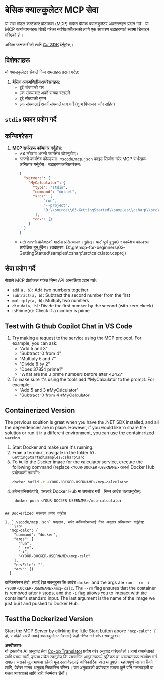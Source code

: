 <!--
CO_OP_TRANSLATOR_METADATA:
{
  "original_hash": "0f7a188d6cb4c18fc83e44fede4cadb1",
  "translation_date": "2025-05-17T12:59:17+00:00",
  "source_file": "03-GettingStarted/samples/csharp/README.md",
  "language_code": "ne"
}
-->
# बेसिक क्यालकुलेटर MCP सेवा

यो सेवा मोडल कन्टेक्स्ट प्रोटोकल (MCP) मार्फत बेसिक क्यालकुलेटर अपरेसनहरू प्रदान गर्छ। यो MCP कार्यान्वयनहरू सिक्दै गरेका नवशिक्षार्थीहरूको लागि एक साधारण उदाहरणको रूपमा डिजाइन गरिएको हो।

अधिक जानकारीको लागि [C# SDK](https://github.com/modelcontextprotocol/csharp-sdk) हेर्नुहोस्।

## विशेषताहरू

यो क्यालकुलेटर सेवाले निम्न क्षमताहरू प्रदान गर्दछ:

1. **बेसिक अंकगणितीय अपरेसनहरू**:
   - दुई संख्याको योग
   - एक संख्याबाट अर्को संख्या घटाउने
   - दुई संख्याको गुणन
   - एक संख्यालाई अर्को संख्याले भाग गर्ने (शून्य विभाजन जाँच सहित)

## `stdio` प्रकार प्रयोग गर्दै

## कन्फिगरेसन

1. **MCP सर्भरहरू कन्फिगर गर्नुहोस्**:
   - VS कोडमा आफ्नो कार्यक्षेत्र खोल्नुहोस्।
   - आफ्नो कार्यक्षेत्र फोल्डरमा `.vscode/mcp.json` फाइल सिर्जना गरेर MCP सर्भरहरू कन्फिगर गर्नुहोस्। उदाहरण कन्फिगरेसन:
     ```json
     {
       "servers": {
         "MyCalculator": {
           "type": "stdio",
           "command": "dotnet",
           "args": [
                "run",
                "--project",
                "D:\\source\\03-GettingStarted\\samples\\csharp\\src\\calculator.csproj"
            ],
           "env": {}
         }
       }
     }
     ```
   - बाटो आफ्नो प्रोजेक्टको बाटोमा प्रतिस्थापन गर्नुहोस्। बाटो पूर्ण हुनुपर्छ र कार्यक्षेत्र फोल्डरमा सापेक्षिक हुनु हुँदैन। (उदाहरण: D:\\gh\\mcp-for-beginners\\03-GettingStarted\\samples\\csharp\\src\\calculator.csproj)

## सेवा प्रयोग गर्दै

सेवाले MCP प्रोटोकल मार्फत निम्न API अन्तर्क्रिया प्रदान गर्छ:

- `add(a, b)`: Add two numbers together
- `subtract(a, b)`: Subtract the second number from the first
- `multiply(a, b)`: Multiply two numbers
- `divide(a, b)`: Divide the first number by the second (with zero check)
- isPrime(n): Check if a number is prime

## Test with Github Copilot Chat in VS Code

1. Try making a request to the service using the MCP protocol. For example, you can ask:
   - "Add 5 and 3"
   - "Subtract 10 from 4"
   - "Multiply 6 and 7"
   - "Divide 8 by 2"
   - "Does 37854 prime?"
   - "What are the 3 prime numbers before after 4242?"
2. To make sure it's using the tools add #MyCalculator to the prompt. For example:
   - "Add 5 and 3 #MyCalculator"
   - "Subtract 10 from 4 #MyCalculator


## Containerized Version

The previous soultion is great when you have the .NET SDK installed, and all the dependencies are in place. However, if you would like to share the solution or run it in a different environment, you can use the containerized version.

1. Start Docker and make sure it's running.
1. From a terminal, navigate in the folder `03-GettingStarted\samples\csharp\src` 
1. To build the Docker image for the calculator service, execute the following command (replace `<YOUR-DOCKER-USERNAME>` आफ्नो Docker Hub प्रयोगकर्ता नामसँग:
   ```bash
   docker build -t <YOUR-DOCKER-USERNAME>/mcp-calculator .
   ``` 
1. इमेज बनिसकेपछि, यसलाई Docker Hub मा अपलोड गरौं। निम्न आदेश चलाउनुहोस्:
   ```bash
    docker push <YOUR-DOCKER-USERNAME>/mcp-calculator
  ```

## Dockerized संस्करण प्रयोग गर्नुहोस्

1. `.vscode/mcp.json` फाइलमा, सर्भर कन्फिगरेसनलाई निम्न अनुसार प्रतिस्थापन गर्नुहोस्:
   ```json
    "mcp-calc": {
      "command": "docker",
      "args": [
        "run",
        "--rm",
        "-i",
        "<YOUR-DOCKER-USERNAME>/mcp-calc"
      ],
      "envFile": "",
      "env": {}
    }
   ```
   कन्फिगरेसन हेर्दा, तपाईं देख्न सक्नुहुन्छ कि आदेश `docker` and the args are `run --rm -i <YOUR-DOCKER-USERNAME>/mcp-calc`. The `--rm` flag ensures that the container is removed after it stops, and the `-i` flag allows you to interact with the container's standard input. The last argument is the name of the image we just built and pushed to Docker Hub.

## Test the Dockerized Version

Start the MCP Server by clicking the little Start button above `"mcp-calc": {` हो, र पहिले जस्तै तपाईं क्यालकुलेटर सेवालाई केही गणित गर्न सोध्न सक्नुहुन्छ।

**अस्वीकरण**:  
यो दस्तावेज़ AI अनुवाद सेवा [Co-op Translator](https://github.com/Azure/co-op-translator) प्रयोग गरेर अनुवाद गरिएको हो। हामी यथार्थताको लागि प्रयास गर्छौं, कृपया सचेत रहनुहोस् कि स्वचालित अनुवादहरूले त्रुटिहरू वा असत्यताहरू समावेश गर्न सक्छ। यसको मूल भाषामा रहेको मूल दस्तावेज़लाई आधिकारिक स्रोत मान्नुपर्छ। महत्त्वपूर्ण जानकारीको लागि, पेशेवर मानव अनुवाद सिफारिस गरिन्छ। यस अनुवादको प्रयोगबाट उत्पन्न कुनै पनि गलतफहमी वा गलत व्याख्याको लागि हामी जिम्मेवार छैनौं।